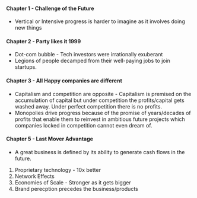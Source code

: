 

#### Chapter 1 - Challenge of the Future
* Vertical or Intensive progress is harder to imagine as it involves doing new things

#### Chapter 2 - Party likes it 1999
* Dot-com bubble - Tech investors were irrationally exuberant
* Legions of people decamped from their well-paying jobs to join startups.

#### Chapter 3 - All Happy companies are different
* Capitalism and competition are opposite - Capitalism is premised on the accumulation of capital but under competition the profits/capital gets washed away. Under perfect competition there is no profits.
* Monopolies drive progress because of the promise of years/decades of profits that enable them to reinvest in ambitious future projects which companies locked in competition cannot even dream of.

#### Chapter 5 - Last Mover Advantage
* A great business is defined by its ability to generate cash flows in the future.
1. Proprietary technology - 10x better
2. Network Effects
3. Economies of Scale - Stronger as it gets bigger
4. Brand perecption precedes the business/products
